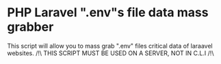 # PHP Laravel ".env"s file data mass grabber
This script will allow you to mass grab ".env" files critical data of laraavel websites. /!\ THIS SCRIPT MUST BE USED ON A SERVER, NOT IN C.L.I /!\
